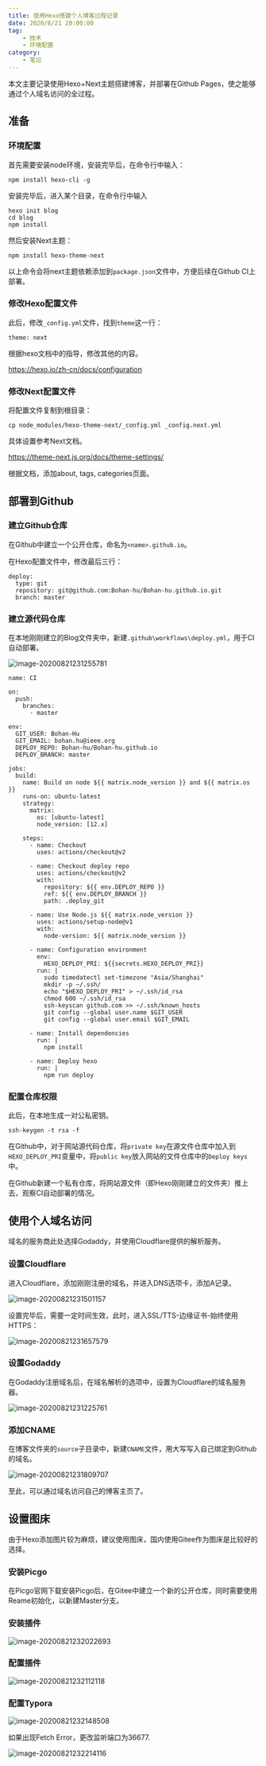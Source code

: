 ```yaml
---
title: 使用Hexo搭建个人博客过程记录
date: 2020/8/21 20:00:00
tag: 
	- 技术
	- 环境配置
category:
	- 笔记
---
```


本文主要记录使用Hexo+Next主题搭建博客，并部署在Github Pages，使之能够通过个人域名访问的全过程。

## 准备

### 环境配置

首先需要安装node环境，安装完毕后，在命令行中输入：
```
npm install hexo-cli -g
```
安装完毕后，进入某个目录，在命令行中输入
```
hexo init blog
cd blog
npm install
```
然后安装Next主题：
```
npm install hexo-theme-next
```
以上命令会将next主题依赖添加到`package.json`文件中，方便后续在Github CI上部署。


### 修改Hexo配置文件

此后，修改`_config.yml`文件，找到`theme`这一行：

```
theme: next
```

根据hexo文档中的指导，修改其他的内容。

https://hexo.io/zh-cn/docs/configuration

### 修改Next配置文件

将配置文件复制到根目录：

```
cp node_modules/hexo-theme-next/_config.yml _config.next.yml
```

具体设置参考Next文档。

https://theme-next.js.org/docs/theme-settings/

根据文档，添加about, tags, categories页面。

## 部署到Github

### 建立Github仓库

在Github中建立一个公开仓库，命名为`<name>.github.io`。

在Hexo配置文件中，修改最后三行：

```
deploy:
  type: git
  repository: git@github.com:Bohan-hu/Bohan-hu.github.io.git
  branch: master
```

### 建立源代码仓库

在本地刚刚建立的Blog文件夹中，新建`.github\workflows\deploy.yml`，用于CI自动部署。

![image-20200821231255781](https://gitee.com/hubohancs/pic_storage/raw/master/image-20200821231255781.png)

```
name: CI

on:
  push:
    branches:
      - master

env:
  GIT_USER: Bohan-Hu
  GIT_EMAIL: bohan.hu@ieee.org
  DEPLOY_REPO: Bohan-hu/Bohan-hu.github.io
  DEPLOY_BRANCH: master

jobs:
  build:
    name: Build on node ${{ matrix.node_version }} and ${{ matrix.os }}
    runs-on: ubuntu-latest
    strategy:
      matrix:
        os: [ubuntu-latest]
        node_version: [12.x]

    steps:
      - name: Checkout
        uses: actions/checkout@v2

      - name: Checkout deploy repo
        uses: actions/checkout@v2
        with:
          repository: ${{ env.DEPLOY_REPO }}
          ref: ${{ env.DEPLOY_BRANCH }}
          path: .deploy_git

      - name: Use Node.js ${{ matrix.node_version }}
        uses: actions/setup-node@v1
        with:
          node-version: ${{ matrix.node_version }}

      - name: Configuration environment
        env:
          HEXO_DEPLOY_PRI: ${{secrets.HEXO_DEPLOY_PRI}}
        run: |
          sudo timedatectl set-timezone "Asia/Shanghai"
          mkdir -p ~/.ssh/
          echo "$HEXO_DEPLOY_PRI" > ~/.ssh/id_rsa
          chmod 600 ~/.ssh/id_rsa
          ssh-keyscan github.com >> ~/.ssh/known_hosts
          git config --global user.name $GIT_USER
          git config --global user.email $GIT_EMAIL

      - name: Install dependencies
        run: |
          npm install

      - name: Deploy hexo
        run: |
          npm run deploy
```

### 配置仓库权限

此后，在本地生成一对公私密钥。

```
ssh-keygen -t rsa -f
```

在Github中，对于网站源代码仓库，将`private key`在源文件仓库中加入到`HEXO_DEPLOY_PRI`变量中，将`public key`放入网站的文件仓库中的`Deploy keys`中。

在Github新建一个私有仓库，将网站源文件（即Hexo刚刚建立的文件夹）推上去，观察CI自动部署的情况。

## 使用个人域名访问

域名的服务商此处选择Godaddy，并使用Cloudflare提供的解析服务。

### 设置Cloudflare

进入Cloudflare，添加刚刚注册的域名，并进入DNS选项卡，添加A记录。

![image-20200821231501157](https://gitee.com/hubohancs/pic_storage/raw/master/image-20200821231501157.png)

设置完毕后，需要一定时间生效，此时，进入SSL/TTS-边缘证书-始终使用HTTPS：

![image-20200821231657579](https://gitee.com/hubohancs/pic_storage/raw/master/image-20200821231657579.png)

### 设置Godaddy

在Godaddy注册域名后，在域名解析的选项中，设置为Cloudflare的域名服务器。

![image-20200821231225761](https://gitee.com/hubohancs/pic_storage/raw/master/image-20200821231225761.png)

### 添加CNAME

在博客文件夹的`source`子目录中，新建`CNAME`文件，用大写写入自己绑定到Github的域名。

![image-20200821231809707](https://gitee.com/hubohancs/pic_storage/raw/master/image-20200821231809707.png)

至此，可以通过域名访问自己的博客主页了。

## 设置图床

由于Hexo添加图片较为麻烦，建议使用图床，国内使用Gitee作为图床是比较好的选择。

### 安装Picgo

在Picgo官网下载安装Picgo后，在Gitee中建立一个新的公开仓库，同时需要使用Reame初始化，以新建Master分支。

### 安装插件

![image-20200821232022693](https://gitee.com/hubohancs/pic_storage/raw/master/image-20200821232022693.png)

### 配置插件

![image-20200821232112118](https://gitee.com/hubohancs/pic_storage/raw/master/image-20200821232112118.png)

### 配置Typora

![image-20200821232148508](https://gitee.com/hubohancs/pic_storage/raw/master/image-20200821232148508.png)

如果出现Fetch Error，更改监听端口为36677.

![image-20200821232214116](https://gitee.com/hubohancs/pic_storage/raw/master/image-20200821232214116.png)
